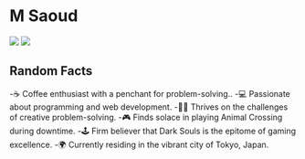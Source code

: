 # M Saoud

![](https://github-readme-stats.vercel.app/api?username=m-saoud&count_private=true&show_icons=true&theme=cobalt) 
![](https://github-readme-stats.vercel.app/api/top-langs/?username=m-saoud&layout=compact&hide_progress=true&langs_count=10)

## Random Facts

-☕ Coffee enthusiast with a penchant for problem-solving..
-💻 Passionate about programming and web development.
-👨‍💻 Thrives on the challenges of creative problem-solving.
-🎮 Finds solace in playing Animal Crossing during downtime.
-🕹️ Firm believer that Dark Souls is the epitome of gaming excellence.
-🌍 Currently residing in the vibrant city of Tokyo, Japan.







